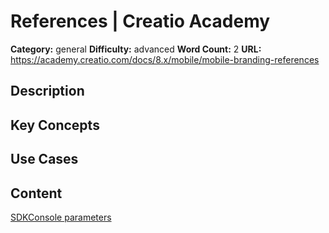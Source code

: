 # References | Creatio Academy

**Category:** general **Difficulty:** advanced **Word Count:** 2 **URL:**
https://academy.creatio.com/docs/8.x/mobile/mobile-branding-references

## Description

## Key Concepts

## Use Cases

## Content

[SDKConsole parameters](/docs/8.x/mobile/mobile-development/customization/mobile-application-branding/references/sdkconsole-utility-settings)
